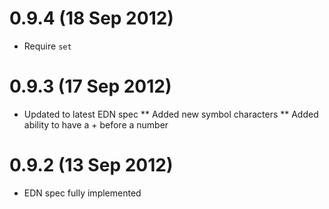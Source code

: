 # 0.9.4 (18 Sep 2012)

* Require `set`

# 0.9.3 (17 Sep 2012)

* Updated to latest EDN spec
** Added new symbol characters
** Added ability to have a + before a number

# 0.9.2 (13 Sep 2012)

* EDN spec fully implemented
